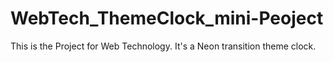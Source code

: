 # WebTech_ThemeClock_mini-Peoject
This is the Project for Web Technology. It's a Neon transition theme clock.
